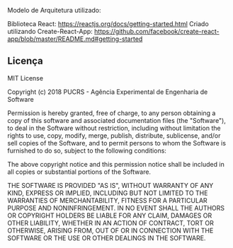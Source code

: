 Modelo de Arquitetura utilizado:

Biblioteca React: https://reactjs.org/docs/getting-started.html
Criado utilizando Create-React-App: https://github.com/facebook/create-react-app/blob/master/README.md#getting-started

## Licença
MIT License

Copyright (c) 2018 PUCRS - Agência Experimental de Engenharia de Software

Permission is hereby granted, free of charge, to any person obtaining a copy
of this software and associated documentation files (the "Software"), to deal
in the Software without restriction, including without limitation the rights
to use, copy, modify, merge, publish, distribute, sublicense, and/or sell
copies of the Software, and to permit persons to whom the Software is
furnished to do so, subject to the following conditions:

The above copyright notice and this permission notice shall be included in all
copies or substantial portions of the Software.

THE SOFTWARE IS PROVIDED "AS IS", WITHOUT WARRANTY OF ANY KIND, EXPRESS OR
IMPLIED, INCLUDING BUT NOT LIMITED TO THE WARRANTIES OF MERCHANTABILITY,
FITNESS FOR A PARTICULAR PURPOSE AND NONINFRINGEMENT. IN NO EVENT SHALL THE
AUTHORS OR COPYRIGHT HOLDERS BE LIABLE FOR ANY CLAIM, DAMAGES OR OTHER
LIABILITY, WHETHER IN AN ACTION OF CONTRACT, TORT OR OTHERWISE, ARISING FROM,
OUT OF OR IN CONNECTION WITH THE SOFTWARE OR THE USE OR OTHER DEALINGS IN THE
SOFTWARE.
